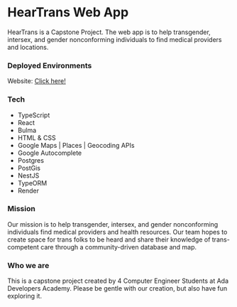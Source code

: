 # HearTrans Web App
HearTrans is a Capstone Project. The web app is to help transgender, intersex, and gender nonconforming individuals to find medical providers and locations.

### Deployed Environments
Website: [Click here!](https://hear-trans.onrender.com) 

### Tech 
- TypeScript
- React
- Bulma
- HTML & CSS
- Google Maps | Places | Geocoding APIs
- Google Autocomplete
- Postgres
- PostGis
- NestJS
- TypeORM
- Render

### Mission
Our mission is to help transgender, intersex, and gender nonconforming individuals find medical providers and health resources. Our team hopes to create space for trans folks to be heard and share their knowledge of trans-competent care through a community-driven database and map.

### Who we are
This is a capstone project created by 4 Computer Engineer Students at Ada Developers Academy. Please be gentle with our creation, but also have fun exploring it.
